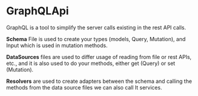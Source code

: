 # GraphQLApi

GraphQL is a tool to simplify the server calls existing in the rest API calls.

**Schema** File is used to create your types (models, Query, Mutation), and Input which is used in mutation methods.

**DataSources** files are used to differ usage of reading from file or rest APIs, etc., and it is also used to do your methods, either get (Query) or set (Mutation).

**Resolvers** are used to create adapters between the schema and calling the methods from the data source files we can also call It services.
